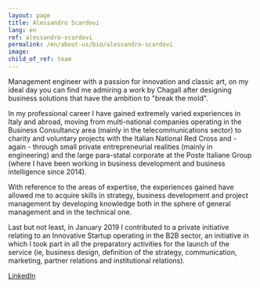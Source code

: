 ```yaml
---
layout: page
title: Alessandro Scardovi
lang: en
ref: alessandro-scardovi
permalink: /en/about-us/bio/alessandro-scardovi
image:
child_of_ref: team
---
```


Management engineer with a passion for innovation and classic art, on my ideal day you can find me admiring a work by Chagall after designing business solutions that have the ambition to "break the mold".

In my professional career I have gained extremely varied experiences in Italy and abroad, moving from multi-national companies operating in the Business Consultancy area (mainly in the telecommunications sector) to charity and voluntary projects with the Italian National Red Cross and - again - through small private entrepreneurial realities (mainly in engineering) and the large para-statal corporate at the Poste Italiane Group (where I have been working in business development and business intelligence since 2014).

With reference to the areas of expertise, the experiences gained have allowed me to acquire skills in strategy, business development and project management by developing knowledge both in the sphere of general management and in the technical one.

Last but not least, in January 2019 I contributed to a private initiative relating to an Innovative Startup operating in the B2B sector, an initiative in which I took part in all the preparatory activities for the launch of the service (ie, business design, definition of the strategy, communication, marketing, partner relations and institutional relations).

[LinkedIn](https://www.linkedin.com/in/alessandroscardovi/)
